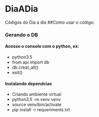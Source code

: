 # DiaADia
Códigos do Dia a dia
##Como usar o código:
### Gerando o DB

#### Acesse o console com o python, ex:
* python3.5
* from api import db
* db.creat_all()
* exit()

#### Instalando dependcias

* Criando ambiente virtual
* python3.5 -m venv venv
* source venv/bin/activate
* pip install -r requeriments.txt


